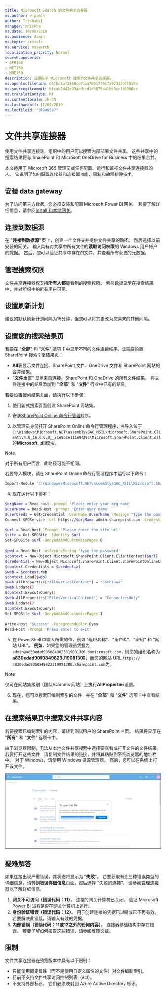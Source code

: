 ```yaml
---
title: Microsoft Search 的文件共享连接器
ms.author: v-pamcn
author: TrishaMc1
manager: mnirkhe
ms.date: 10/08/2019
ms.audience: Admin
ms.topic: article
ms.service: mssearch
localization_priority: Normal
search.appverid:
- BFB160
- MET150
- MOE150
description: 设置用于 Microsoft 搜索的文件共享连接器。
ms.openlocfilehash: d5fbc1af2868ce7baa70017f617a9731340fb19a
ms.sourcegitcommit: bfcab9d42e93addccd1e3875b41bc9cc1b6986cc
ms.translationtype: MT
ms.contentlocale: zh-CN
ms.lasthandoff: 11/04/2019
ms.locfileid: "37949597"
---
```

# <a name="file-share-connector"></a>文件共享连接器

使用文件共享连接器，组织中的用户可以搜索内部部署文件共享。 这些共享中的搜索结果将与 SharePoint 和 Microsoft OneDrive for Business 中的结果合并。

本文适用于 Microsoft 365 管理员或任何配置、运行和监视文件共享连接器的人。 它说明了如何配置连接器和连接器功能、限制和故障排除技术。

## <a name="install-a-data-gateway"></a>安装 data gateway
为了访问第三方数据，您必须安装和配置 Microsoft Power BI 网关。 若要了解详细信息，请参阅[Install 和本地网关](https://docs.microsoft.com/data-integration/gateway/service-gateway-install)。  

## <a name="connect-to-a-data-source"></a>连接到数据源
在 "**连接到数据源**" 页上，创建一个文件夹并提供文件共享的路径。 然后选择以前安装的网关。 输入具有对共享中所有文件的**读取访问权限**的 Windows 用户帐户的凭据。 然后，您可以验证共享中存在的文件，并查看所有获取的元数据。

## <a name="manage-search-permissions"></a>管理搜索权限
文件共享连接器仅支持**所有人都**能看到的搜索权限。 索引数据显示在搜索结果中，并对组织中的所有用户可见。

## <a name="set-the-refresh-schedule"></a>设置刷新计划
建议的默认刷新计划间隔为15分钟，但您可以将其更改为您喜欢的其他间隔。

## <a name="set-up-your-search-results-page"></a>设置您的搜索结果页
若要在 "**全部**" 和 "**文件**" 选项卡中显示不同的文件连接结果，您需要设置 SharePoint 搜索引擎结果页：
- **All**表显示文件连接、SharePoint 文件、OneDrive 文件和 SharePoint 网站的合并结果。 
- "**文件**垂直" 显示来自连接、SharePoint 和 OneDrive 的所有文件结果。
将文件连接中的结果添加到 "**全部**" 和 "**文件**" 行业中已有的结果。

若要设置搜索结果页面，请执行以下步骤：
1. 使用新式搜索页面创建 SharePoint 网站集。

2. 安装[SharePoint Online 命令行管理](https://www.microsoft.com/download/details.aspx?id=35588)程序。

3. 以管理员身份打开 SharePoint Online 命令行管理程序，并导入位于`C:\Windows\Microsoft.NET\assembly\GAC_MSIL\Microsoft.SharePoint.Client\v4.0_16.0.0.0__71e9bce111e9429c\Microsoft.SharePoint.Client.dll`的**Microsoft. .dll**模块。

> [!NOTE]
> 对于所有用户而言，此路径可能不相同。

若要导入模块，请在 SharePoint Online 命令行管理程序中运行以下命令：
```bash
Import-Module "C:\Windows\Microsoft.NET\assembly\GAC_MSIL\Microsoft.SharePoint.Client\v4.0_16.0.0.0__71e9bce111e9429c\Microsoft.SharePoint.Client.dll" 
```

4. 现在运行以下脚本：
```bash
$orgName = Read-Host -prompt 'Please enter your org name'
$userName = Read-Host -prompt 'Enter user name'
$userCreds = Get-Credential -UserName $userName -Message "Type the password"
Connect-SPOService -Url https://$orgName-admin.sharepoint.com -Credential $userCreds

$url = Read-Host -Prompt 'Please enter the site url'
$site = Get-SPOSite -Identity $url
Set-SPOSite $url -DenyAddAndCustomizePages 0

$pwd = Read-Host -AsSecureString 'type the password'
$context = New-Object Microsoft.SharePoint.Client.ClientContext($url)
$credential = New-Object Microsoft.SharePoint.Client.SharePointOnlineCredentials($userName, $pwd)
$context.Credentials = $credential
$web = $context.Web
$context.Load($web)
$web.AllProperties["AllVerticalContent"] = "Combined"
$web.Update()
$context.ExecuteQuery()
$web.AllProperties["FilesVerticalContent"] = "ConnectorsOnly"
$web.Update()
$context.ExecuteQuery()
Set-SPOSite $url -DenyAddAndCustomizePages 1

Write-Host "Success" -ForegroundColor Cyan
Read-Host -Prompt 'Press enter to exit'
```

5. 在 PowerShell 中输入所需的值，例如 "组织名称"、"用户名"、"密码" 和 "网站 URL"。 **例如**，如果您的管理员凭据为`admin@a830edad9050849823J19081300.onmicrosoft.com`，则您的组织名称为**a830edad9050849823J19081300**，而您的网站 URL `https:// a830edad9050849823J19081300.sharepoint.com`为。

> [!NOTE]
> 仅可在网站集级别（团队/Comms 网站）上执行**AllProperties**设置。

6. 现在，您可以搜索已编制索引的文件，并在 "**全部**" 和 "**文件**" 选项卡中查看结果。

## <a name="search-for-file-share-content-in-the-search-results-page"></a>在搜索结果页中搜索文件共享内容
若要搜索已编制索引的内容，请转到测试租户的 SharePoint 主页。 结果将显示在 "**所有**" 和 "**文件**" 选项卡中。

由于浏览器限制，无法从本地文件共享搜索中选择要查看或打开文件的文件结果。 若要打开这些文件，请复制文件结果的链接，并将其粘贴到系统浏览器的地址栏中。 对于 Windows，请使用 Windows 资源管理器。 然后，您可以在系统上打开该文件。

![使用 "复制链接" 对话框打开 SharePoint 搜索。](media/fileshare-search.png)

## <a name="troubleshooting"></a>疑难解答
如果连接出现严重错误，其状态将显示为 "**失败**"。 若要获取有关三种错误类型的详细信息，请转到**错误详细信息**页面，然后选择 "失败的连接"。 请参阅[管理连接器](manage-connector.md)以了解详细信息。
1. **网关不可访问（错误代码：11）**。 连接的网关计算机已关闭。 验证 Microsoft Power BI 进程是否在网关计算机上运行。
2. **身份验证错误（错误代码：12）**。 用于创建连接的凭据已过期或已不再有效。 若要解决此错误，请输入有效的凭据。
3. **内部错误（错误代码：11或12之外的任何内容）**。 连接器基础结构中存在错误。 若要了解如何报告这些错误，请参阅[反馈](connectors-feedback.md)文章。

## <a name="limitations"></a>限制
文件共享连接器在预览版本中具有以下限制：
* 只能使用固定属性（而不是使用自定义属性的文件）对文件编制索引。
* 目前不支持文件共享访问控制列表（Acl）。
* 不支持外部标识。 它们必须映射到 Azure Active Directory 标识。